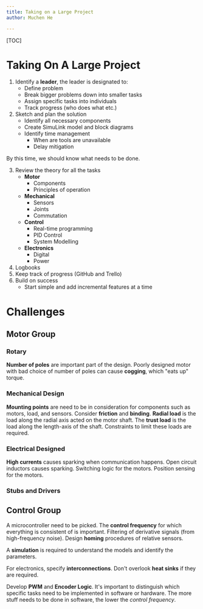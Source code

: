 ```yaml
---
title: Taking on a Large Project
author: Muchen He

---
```


[TOC]

# Taking On A Large Project

1. Identify a **leader**, the leader is designated to:
   - Define problem
   - Break bigger problems down into smaller tasks
   - Assign specific tasks into individuals
   - Track progress (who does what etc.)
2. Sketch and plan the solution
   - Identify all necessary components
   - Create SimuLink model and block diagrams
   - Identify time management
     - When are tools are unavailable
     - Delay mitigation

By this time, we should know what needs to be done.

3. Review the theory for all the tasks
   - **Motor**
     - Components
     - Principles of operation
   - **Mechanical**
     - Sensors
     - Joints
     - Commutation
   - **Control**
     - Real-time programming
     - PID Control
     - System Modelling
   - **Electronics**
     - Digital
     - Power
4. Logbooks
5. Keep track of progress (GitHub and Trello)
6. Build on success
   - Start simple and add incremental features at a time

# Challenges

## Motor Group

### Rotary

**Number of poles** are important part of the design. Poorly designed motor with bad choice of number of poles can cause **cogging**, which "eats up" torque.

### Mechanical Design

**Mounting points** are need to be in consideration for components such as motors, load, and sensors. Consider **friction** and **binding**. **Radial load** is the load along the radial axis acted on the motor shaft. The **trust load** is the load along the length-axis of the shaft. Constraints to limit these loads are required.

### Electrical Designed

**High currents** causes sparking when communication happens. Open circuit inductors causes sparking. Switching logic for the motors. Position sensing for the motors.

### Stubs and Drivers

## Control Group

A microcontroller need to be picked. The **control frequency** for which everything is consistent of is important. Filtering of derivative signals (from high-frequency noise). Design **homing** procedures of relative sensors. 

A **simulation** is required to understand the models and identify the parameters.

For electronics, specify **interconnections**. Don't overlook **heat sinks** if they are required. 

Develop **PWM** and **Encoder Logic**. It's important to distinguish which specific tasks need to be implemented in software or hardware. The more stuff needs to be done in software, the lower the *control frequency*. 